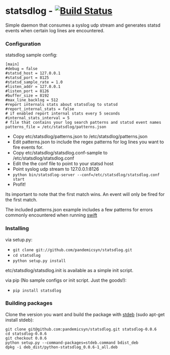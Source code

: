 # statsdlog - [![Build Status](https://secure.travis-ci.org/pandemicsyn/statsdlog.png?branch=master)](https://travis-ci.org/pandemicsyn/statsdlog)

Simple daemon that consumes a syslog udp stream and generates statsd events when certain log lines are encountered.

### Configuration ###

statsdlog sample config:

    [main]
    #debug = false
    #statsd_host = 127.0.0.1
    #statsd_port = 8125
    #statsd_sample_rate = 1.0
    #listen_addr = 127.0.0.1
    #listen_port = 8126
    #buffer_size = 8192
    #max_line_backlog = 512
    #report internals stats about statsdlog to statsd
    #report_internal_stats = false
    # if enabled report internal stats every 5 seconds
    #internal_stats_interval = 5
    # file that contains your log search patterns and statsd event names
    patterns_file = /etc/statsdlog/patterns.json

 - Copy etc/statsdlog/patterns.json to /etc/statsdlog/patterns.json
 - Edit patterns.json to include the regex patterns for log lines you want to fire events for.
 - Copy etc/statsdlog/statsdlog.conf-sample to /etc/statsdlog/statsdlog.conf
 - Edit the the conf file to point to your statsd host
 - Point syslog udp stream to 127.0.0.1:8126
 - ``python bin/statsdlog-server --conf=/etc/statsdlog/statsdlog.conf start``
 - Profit!

Its important to note that the first match wins. An event will only be fired for the first match.

The included patterns.json example includes a few patterns for errors commonly encountered when running [swift](http://github.com/openstack/swift)

### Installing ###

via setup.py:

 - ``git clone git://github.com/pandemicsyn/statsdlog.git``
 - ``cd statsdlog``
 - ``python setup.py install``

etc/statsdlog/statsdlog.init is available as a simple init script.

via pip (No sample configs or init script. Just the goods!):

 - ``pip install statsdlog``

### Building packages ###

Clone the version you want and build the package with [stdeb](https://github.com/astraw/stdeb "stdeb") (sudo apt-get install stdeb):

    git clone git@github.com:pandemicsyn/statsdlog.git statsdlog-0.0.6
    cd statsdlog-0.0.6
    git checkout 0.0.6
    python setup.py --command-packages=stdeb.command bdist_deb
    dpkg -i deb_dist/python-statsdlog_0.0.6-1_all.deb
